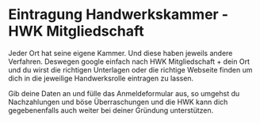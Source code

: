 # Eintragung Handwerkskammer - HWK Mitgliedschaft

Jeder Ort hat seine eigene Kammer. Und diese haben jeweils andere Verfahren. Deswegen google einfach nach HWK Mitgliedschaft + dein Ort und du wirst die richtigen Unterlagen oder die richtige Webseite finden um dich in die jeweilige Handwerksrolle eintragen zu lassen.

Gib deine Daten an und fülle das Anmeldeformular aus, so umgehst du Nachzahlungen und böse Überraschungen und die HWK kann dich gegebenenfalls auch weiter bei deiner Gründung unterstützen.
